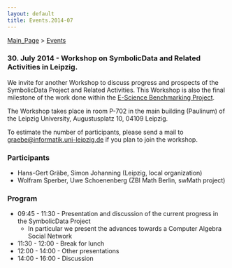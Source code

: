 ```yaml
---
layout: default
title: Events.2014-07
---
```


[Main\_Page](Main_Page "wikilink") \> [Events](Events "wikilink")

### 30. July 2014 - Workshop on SymbolicData and Related Activities in Leipzig.

We invite for another Workshop to discuss progress and prospects of the SymbolicData Project and Related Activities. This Workshop is also the final milestone of the work done within the [E-Science Benchmarking Project](Projects.EScience "wikilink").

The Workshop takes place in room P-702 in the main building (Paulinum) of the Leipzig University, Augustusplatz 10, 04109 Leipzig.

To estimate the number of participants, please send a mail to graebe@informatik.uni-leipzig.de if you plan to join the workshop.

### Participants

-   Hans-Gert Gräbe, Simon Johanning (Leipzig, local organization)
-   Wolfram Sperber, Uwe Schoenenberg (ZBl Math Berlin, swMath project)

### Program

-   09:45 - 11:30 - Presentation and discussion of the current progress in the SymbolicData Project
    -   In particular we present the advances towards a Computer Algebra Social Network
-   11:30 - 12:00 - Break for lunch
-   12:00 - 14:00 - Other presentations
-   14:00 - 16:00 - Discussion

